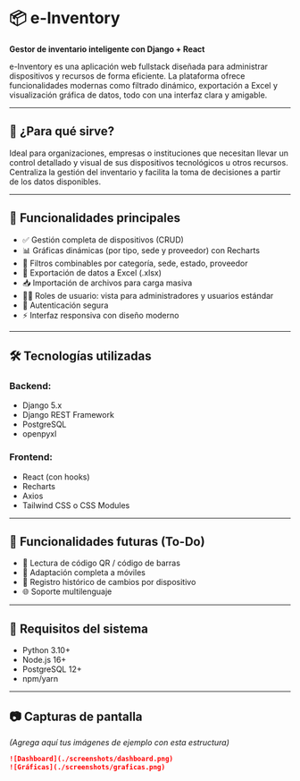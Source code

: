 # 📦 e-Inventory

**Gestor de inventario inteligente con Django + React**

e-Inventory es una aplicación web fullstack diseñada para administrar dispositivos y recursos de forma eficiente. La plataforma ofrece funcionalidades modernas como filtrado dinámico, exportación a Excel y visualización gráfica de datos, todo con una interfaz clara y amigable.

---

## 📌 ¿Para qué sirve?

Ideal para organizaciones, empresas o instituciones que necesitan llevar un control detallado y visual de sus dispositivos tecnológicos u otros recursos. Centraliza la gestión del inventario y facilita la toma de decisiones a partir de los datos disponibles.

---

## 🚀 Funcionalidades principales

- ✅ Gestión completa de dispositivos (CRUD)
- 📊 Gráficas dinámicas (por tipo, sede y proveedor) con Recharts
- 🔎 Filtros combinables por categoría, sede, estado, proveedor
- 📁 Exportación de datos a Excel (.xlsx)
- 📥 Importación de archivos para carga masiva
- 🧑‍💻 Roles de usuario: vista para administradores y usuarios estándar
- 🔐 Autenticación segura
- ⚡ Interfaz responsiva con diseño moderno

---

## 🛠️ Tecnologías utilizadas

### Backend:
- Django 5.x
- Django REST Framework
- PostgreSQL
- openpyxl

### Frontend:
- React (con hooks)
- Recharts
- Axios
- Tailwind CSS o CSS Modules

---

## 🧠 Funcionalidades futuras (To-Do)

- 🔄 Lectura de código QR / código de barras
- 📱 Adaptación completa a móviles
- 📆 Registro histórico de cambios por dispositivo
- 🌐 Soporte multilenguaje

---

## 🚧 Requisitos del sistema

- Python 3.10+
- Node.js 16+
- PostgreSQL 12+
- npm/yarn

---

## 📷 Capturas de pantalla

_(Agrega aquí tus imágenes de ejemplo con esta estructura)_

```md
![Dashboard](./screenshots/dashboard.png)
![Gráficas](./screenshots/graficas.png)
